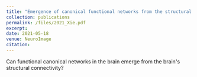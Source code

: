 ```yaml
---
title: "Emergence of canonical functional networks from the structural connectome"
collection: publications
permalink: /files/2021_Xie.pdf
excerpt:
date: 2021-05-18
venue: NeuroImage
citation:
---
```

Can functional canonical networks in the brain emerge from the brain's structural connectivity?
